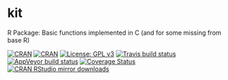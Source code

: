 # kit
R Package: Basic functions implemented in C (and for some missing from base R)

[![CRAN](https://www.r-pkg.org/badges/version/kit?color=blue)](https://www.r-pkg.org/badges/version-last-release/kit)
[![CRAN](https://cranchecks.info/badges/flavor/devel/kit)](https://cran.r-project.org/web/checks/check_results_kit.html)
[![License: GPL v3](https://img.shields.io/github/license/2005m/kit)](https://www.gnu.org/licenses/gpl-3.0)
[![Travis build status](https://travis-ci.org/2005m/kit.svg?branch=master)](https://travis-ci.org/2005m/kit)
[![AppVeyor build status](https://ci.appveyor.com/api/projects/status/github/2005m/kit?branch=master&svg=true)](https://ci.appveyor.com/project/2005m/kit/branch/master)
[![Coverage Status](https://codecov.io/gh/2005m/kit/graph/badge.svg)](https://codecov.io/github/2005m/kit?branch=master)
[![CRAN RStudio mirror downloads](http://cranlogs.r-pkg.org/badges/kit)](http://www.r-pkg.org/pkg/kit)
